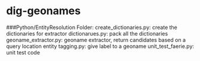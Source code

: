 # dig-geonames

###Python/EntityResolution Folder:
create_dictionaries.py: create the dictionaries for extractor
dictionarues.py: pack all the dictionaries
geoname_extractor.py: geoname extractor, return candidates based on a query location entity
tagging.py: give label to a geoname
unit_test_faerie.py: unit test code
